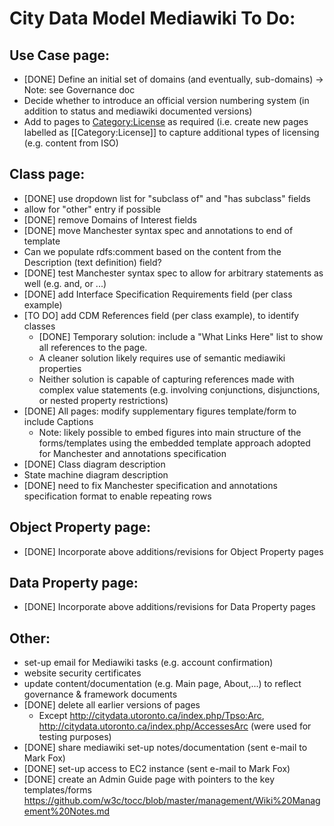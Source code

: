 # City Data Model Mediawiki To Do:

## Use Case page: 
* [DONE] Define an initial set of domains (and eventually, sub-domains)
-> Note: see Governance doc
* Decide whether to introduce an official version numbering system (in
addition to status and mediawiki documented versions)
* Add to pages to [Category:License](http://citydata.utoronto.ca/index.php/Category:License) as required (i.e. create new pages labelled as [[Category:License]] to capture additional types of licensing (e.g. content from ISO)

## Class page:
* [DONE] use dropdown list for "subclass of" and "has subclass" fields
* allow for "other" entry if possible
* [DONE] remove Domains of Interest fields
* [DONE] move Manchester syntax spec and annotations to end of template
* Can we populate rdfs:comment based on the content from the
Description (text definition) field?
* [DONE] test Manchester syntax spec to allow for arbitrary statements as
well (e.g. and, or ...)
* [DONE] add Interface Specification Requirements field (per class example)
* [TO DO] add CDM References field (per class example), to identify classes
	* [DONE] Temporary solution: include a "What Links Here" list to show all references to the page.
	* A cleaner solution likely requires use of semantic mediawiki properties
	* Neither solution is capable of capturing references made with complex value statements (e.g. involving conjunctions, disjunctions, or nested property restrictions)
* [DONE] All pages: modify supplementary figures template/form to include Captions
	* Note: likely possible to embed figures into main structure of the forms/templates using the embedded template approach adopted for Manchester and annotations specification
* [DONE] Class diagram description
* State machine diagram description
* [DONE] need to fix Manchester specification and annotations specification format to enable repeating rows

## Object Property page:
* [DONE] Incorporate above additions/revisions for Object Property pages

## Data Property page:
* [DONE] Incorporate above additions/revisions for Data Property pages


## Other:
* set-up email for Mediawiki tasks (e.g. account confirmation)
* website security certificates
* update content/documentation (e.g. Main page, About,...) to reflect governance & framework documents
* [DONE] delete all earlier versions of pages
	* Except http://citydata.utoronto.ca/index.php/Tpso:Arc, http://citydata.utoronto.ca/index.php/AccessesArc (were used for testing purposes) 
* [DONE] share mediawiki set-up notes/documentation (sent e-mail to Mark Fox)
* [DONE] set-up access to EC2 instance (sent e-mail to Mark Fox)
* [DONE] create an Admin Guide page with pointers to the key templates/forms
	https://github.com/w3c/tocc/blob/master/management/Wiki%20Management%20Notes.md
